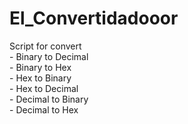 # El_Convertidadooor
<p>
Script for convert </br>
- Binary to Decimal </br>
- Binary to Hex </br>
- Hex to Binary </br>
- Hex to Decimal </br>
- Decimal to Binary </br>
- Decimal to Hex
</p>

